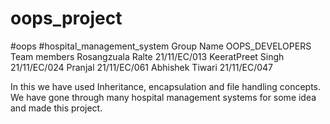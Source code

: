 # oops_project
#oops #hospital_management_system
Group Name 
OOPS_DEVELOPERS
Team members
Rosangzuala Ralte 21/11/EC/013
KeeratPreet Singh 21/11/EC/024
Pranjal 21/11/EC/061
Abhishek Tiwari 21/11/EC/047

In this we have used Inheritance, encapsulation and file handling concepts.
We  have gone through many hospital management systems for some idea and 
made this project.
